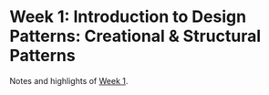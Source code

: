 # Week 1: Introduction to Design Patterns: Creational & Structural Patterns

Notes and highlights of [Week 1](notes.md).
